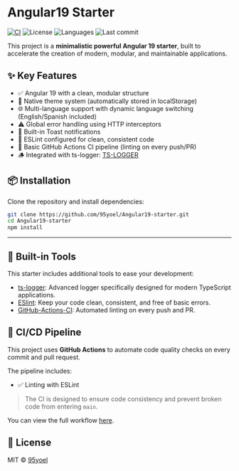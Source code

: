 # Angular19 Starter

[![CI](https://github.com/95yoel/Angular19-starter/actions/workflows/ci.yml/badge.svg)](https://github.com/95yoel/Angular19-starter/actions/workflows/ci.yml)
![License](https://img.shields.io/github/license/95yoel/Angular19-starter)
![Languages](https://img.shields.io/badge/languages-TypeScript%20%7C%20HTML%20%7C%20SCSS-blue)
![Last commit](https://img.shields.io/github/last-commit/95yoel/Angular19-starter)


This project is a **minimalistic powerful Angular 19 starter**, built to accelerate the creation of modern, modular, and maintainable applications.


## ✨ Key Features

- ✅ Angular 19 with a clean, modular structure
- 🎨 Native theme system (automatically stored in localStorage)
- 🌐 Multi-language support with dynamic language switching (English/Spanish included)
- ⚠️ Global error handling using HTTP interceptors
- 🔔 Built-in Toast notifications
- 🚧 ESLint configured for clean, consistent code
- 📝 Basic GitHub Actions CI pipeline (linting on every push/PR)
- 🪵 Integrated with ts-logger: [TS-LOGGER](https://github.com/95yoel/ts-logger/)

## 📦 Installation

Clone the repository and install dependencies:

```bash
git clone https://github.com/95yoel/Angular19-starter.git
cd Angular19-starter
npm install
```
---

## 🧰 Built-in Tools

This starter includes additional tools to ease your development:
- [ts-logger](https://github.com/95yoel/ts-logger/): Advanced logger specifically designed for modern TypeScript applications.
- [ESlint](https://eslint.org/): Keep your code clean, consistent, and free of basic errors.
- [GitHub-Actions-CI](https://github.com/features/actions/): Automated linting on every push and PR.

## 🚀 CI/CD Pipeline

This project uses **GitHub Actions** to automate code quality checks on every commit and pull request.

The pipeline includes:

- ✅ Linting with ESLint

> The CI is designed to ensure code consistency and prevent broken code from entering `main`.

You can view the full workflow [here](https://github.com/Angular19-starter/actions/workflows/ci.yml).

## 📄 License

MIT © [95yoel](https://github.com/95yoel)